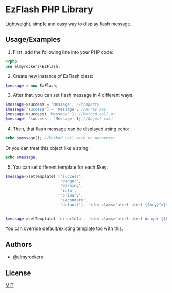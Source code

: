 
# EzFlash PHP Library

Lightweight, simple and easy way to display flash message.




## Usage/Examples
1. First, add the following line into your PHP code:
```php
<?php
use elmyrockers\EzFlash;
```
2. Create new instance of EzFlash class:
```php
$message = new EzFlash;
```
3. After that, you can set flash message in 4 different ways:
```php
$message->success = 'Message'; //Property
$message['success'] = 'Message'; //Array key
$message->success( 'Message' ); //Method call or
$message( 'success', 'Message' ); //Object call
```
4. Then, that flash message can be displayed using echo:
```php
echo $message(); //Method call with no parameter
```
Or you can treat this object like a string:
```php
echo $message;
```
5. You can set different template for each $key:
```php
$message->setTemplate( ['success',
 						'danger',
 						'warning',
 						'info',
 						'primary',
 						'secondary',
 						'default'], '<div class="alert alert-{$key}">{$message}</div>' ); //default


$message->setTemplate( 'errorInfo', '<div class="alert alert-danger {$key}">{$message}</div>' );//custom template
```
You can override default/existing template too with this.

## Authors

- [@elmyrockers](https://www.github.com/elmyrockers)


## License

[MIT](https://choosealicense.com/licenses/mit/)

